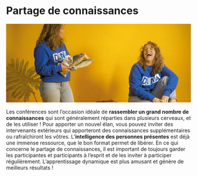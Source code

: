 # Partage de connaissances



![](../../.gitbook/assets/gitbook_forum_750x32.jpg)

Les conférences sont l’occasion idéale de **rassembler un grand nombre de connaissances** qui sont généralement réparties dans plusieurs cerveaux, et de les utiliser ! Pour apporter un nouvel élan, vous pouvez inviter des intervenants extérieurs qui apporteront des connaissances supplémentaires ou rafraîchiront les vôtres. L’**intelligence des personnes présentes** est déjà une immense ressource, que le bon format permet de libérer. En ce qui concerne le partage de connaissances, il est important de toujours garder les participantes et participants à l’esprit et de les inviter à participer régulièrement. L’apprentissage dynamique est plus amusant et génère de meilleurs résultats !

